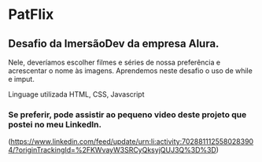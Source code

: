 # PatFlix

## Desafio  da ImersãoDev da empresa Alura.  

Nele,  deveríamos escolher filmes e séries de nossa preferência e  acrescentar o nome às imagens.
Aprendemos neste desafio o uso de while e imput.

Linguage utilizada HTML, CSS, Javascript

### Se preferir, pode assistir ao pequeno video deste projeto que postei no meu Linkedln.

 (https://www.linkedin.com/feed/update/urn:li:activity:7028811125580283904/?originTrackingId=%2FKWvayW3SRCyQksyjQUJ3Q%3D%3D)
